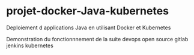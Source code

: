 # projet-docker-Java-kubernetes
Deploiement d applications Java en utilisant Docker et Kubernetes

Demonstration du fonctionnnement de la suite devops open source gitlab jenkins kubernetes

